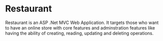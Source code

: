 # Restaurant
Restaurant is an ASP .Net MVC Web Application.
It targets those who want to have an online store with core features and adminstration features like having the ability of creating, reading, updating and deleting operations.
